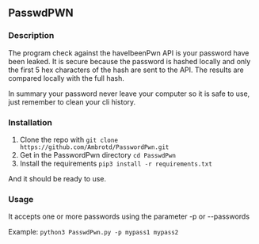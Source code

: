 ## PasswdPWN

### Description

The program check against the haveIbeenPwn API is your password have been leaked.
It is secure because the password is hashed locally and only the first 5 hex characters of the hash are sent to the API.
The results are compared locally with the full hash.

In summary your password never leave your computer so it is safe to use, just remember to clean your cli history.

### Installation

1. Clone the repo with ``git clone https://github.com/Ambrotd/PasswordPwn.git``
2. Get in the PasswordPwn directory ``cd PasswdPwn``
3. Install the requirements ``pip3 install -r requirements.txt``

And it should be ready to use.

### Usage

It accepts one or more passwords using the parameter -p or --passwords

Example: ``python3 PasswdPwn.py -p mypass1 mypass2``
